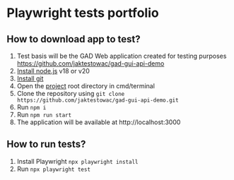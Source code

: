 # Playwright tests portfolio

## How to download app to test?

1. Test basis will be the GAD Web application created for testing purposes https://github.com/jaktestowac/gad-gui-api-demo
2. [Install node.js](https://nodejs.org/en/download/) v18 or v20
3. [Install git](https://git-scm.com/book/en/v2/Getting-Started-Installing-Git)
4. Open the [project](https://github.com/jaktestowac/gad-gui-api-demo) root directory in cmd/terminal
5. Clone the repository using `git clone https://github.com/jaktestowac/gad-gui-api-demo.git`
6. Run `npm i`
7. Run `npm run start`
8. The application will be available at http://localhost:3000

## How to run tests?
1. Install Playwright `npx playwright install`
2. Run `npx playwright test`